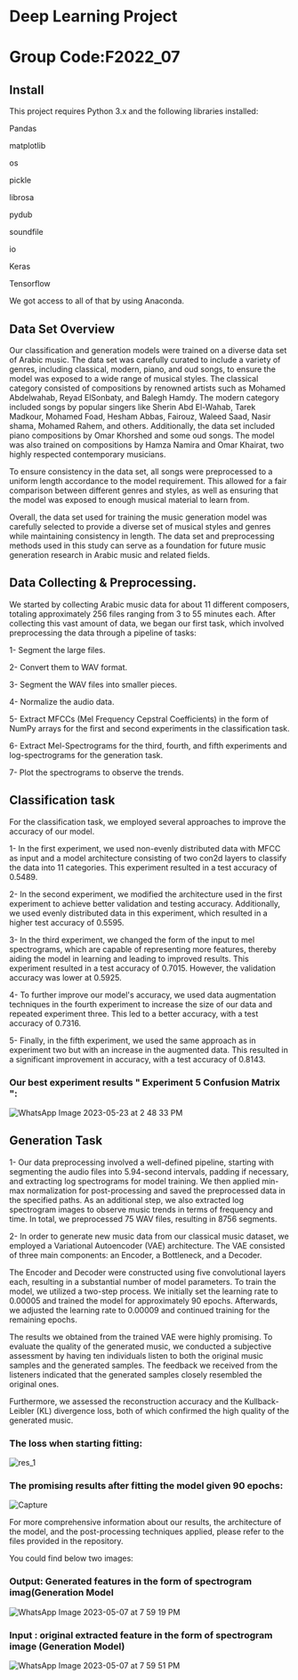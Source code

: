# Deep Learning Project 
# Group Code:F2022_07

## Install
This project requires Python 3.x and the following libraries installed:

Pandas

matplotlib

os

pickle

librosa

pydub

soundfile

io

Keras

Tensorflow

We got access to all of that by using Anaconda.

## Data Set Overview
Our classification and generation models were trained on a diverse data set of Arabic music. The data set was carefully curated to include a variety of genres, including classical, modern, piano, and oud songs, to ensure the model was exposed to a wide range of musical styles. The classical category consisted of compositions by renowned artists such as Mohamed Abdelwahab, Reyad ElSonbaty, and Balegh Hamdy. The modern category included songs by popular singers like Sherin Abd El-Wahab, Tarek Madkour, Mohamed Foad, Hesham Abbas, Fairouz, Waleed Saad, Nasir shama, Mohamed Rahem, and others. Additionally, the data set included piano compositions by Omar Khorshed and some oud songs. The model was also trained on compositions by Hamza Namira and Omar Khairat, two highly respected contemporary musicians.

To ensure consistency in the data set, all songs were preprocessed to a uniform length accordance to the model requirement. This allowed for a fair comparison between different genres and styles, as well as ensuring that the model was exposed to enough musical material to learn from. 

Overall, the data set used for training the music generation model was carefully selected to provide a diverse set of musical styles and genres while maintaining consistency in length. The data set and preprocessing methods used in this study can serve as a foundation for future music generation research in Arabic music and related fields.

## Data Collecting & Preprocessing.
We started by collecting Arabic music data for about 11 different composers, totaling approximately 256 files ranging from 3 to 55 minutes each. After collecting this vast amount of data, we began our first task, which involved preprocessing the data through a pipeline of tasks:

1- Segment the large files.

2- Convert them to WAV format.

3- Segment the WAV files into smaller pieces.

4- Normalize the audio data.

5- Extract MFCCs (Mel Frequency Cepstral Coefficients) in the form of NumPy arrays for the first and second experiments in the classification task.

6- Extract Mel-Spectrograms for the third, fourth, and fifth experiments and log-spectrograms for the generation task.

7- Plot the spectrograms to observe the trends.

## Classification task

For the classification task, we employed several approaches to improve the accuracy of our model. 

1- In the first experiment, we used non-evenly distributed data with MFCC as input and a model architecture consisting of two con2d layers to classify the data into 11 categories. This experiment resulted in a test accuracy of 0.5489.

2- In the second experiment, we modified the architecture used in the first experiment to achieve better validation and testing accuracy. Additionally, we used evenly distributed data in this experiment, which resulted in a higher test accuracy of 0.5595.


3- In the third experiment, we changed the form of the input to mel spectrograms, which are capable of representing more features, thereby aiding the model in learning and leading to improved results. This experiment resulted in a test accuracy of 0.7015. However, the validation accuracy was lower at 0.5925.

4- To further improve our model's accuracy, we used data augmentation techniques in the fourth experiment to increase the size of our data and repeated experiment three. This led to a better accuracy, with a test accuracy of 0.7316.


5- Finally, in the fifth experiment, we used the same approach as in experiment two but with an increase in the augmented data. This resulted in a significant improvement in accuracy, with a test accuracy of 0.8143.


### Our best experiment results " Experiment 5 Confusion Matrix ":
![WhatsApp Image 2023-05-23 at 2 48 33 PM](https://github.com/eshaarawy/Ai-Arabic-Music-/assets/109802881/706762ba-7bb0-4bd6-99e5-7dcbb156456e)

## Generation Task
1- Our data preprocessing involved a well-defined pipeline, starting with segmenting the audio files into 5.94-second intervals, padding if necessary, and extracting log spectrograms for model training. We then applied min-max normalization for post-processing and saved the preprocessed data in the specified paths. As an additional step, we also extracted log spectrogram images to observe music trends in terms of frequency and time. In total, we preprocessed 75 WAV files, resulting in 8756 segments.

2- In order to generate new music data from our classical music dataset, we employed a Variational Autoencoder (VAE) architecture. The VAE consisted of three main components: an Encoder, a Bottleneck, and a Decoder.

The Encoder and Decoder were constructed using five convolutional layers each, resulting in a substantial number of model parameters. To train the model, we utilized a two-step process. We initially set the learning rate to 0.00005 and trained the model for approximately 90 epochs. Afterwards, we adjusted the learning rate to 0.00009 and continued training for the remaining epochs.

The results we obtained from the trained VAE were highly promising. To evaluate the quality of the generated music, we conducted a subjective assessment by having ten individuals listen to both the original music samples and the generated samples. The feedback we received from the listeners indicated that the generated samples closely resembled the original ones.

Furthermore, we assessed the reconstruction accuracy and the Kullback-Leibler (KL) divergence loss, both of which confirmed the high quality of the generated music.
### The loss when starting fitting:
![res_1](https://github.com/eshaarawy/Ai-Arabic-Music-/assets/109802881/cc262539-7ad7-40a9-8fad-9c6b34d88a53)
### The promising results after fitting the model given 90 epochs:
![Capture](https://github.com/eshaarawy/Ai-Arabic-Music-/assets/109802881/11585f54-d71d-4e9a-9b32-0ba28ebc6a72)

For more comprehensive information about our results, the architecture of the model, and the post-processing techniques applied, please refer to the files provided in the repository.

You could find below two images:

### Output: Generated features in the form of spectrogram imag(Generation Model
![WhatsApp Image 2023-05-07 at 7 59 19 PM](https://github.com/eshaarawy/Ai-Arabic-Music-/assets/109802881/3e233cd0-ed75-4876-a401-6b43dd4d0dbe)

### Input : original extracted feature in the form of spectrogram image (Generation Model)
![WhatsApp Image 2023-05-07 at 7 59 51 PM](https://github.com/eshaarawy/Ai-Arabic-Music-/assets/109802881/14366ebd-e46f-4886-bb5e-9b67a0aff822)


